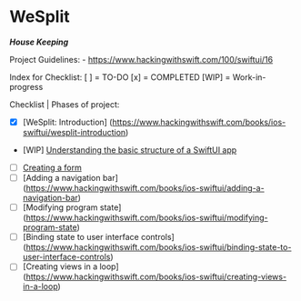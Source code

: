 #  WeSplit

***House Keeping***

Project Guidelines:
    - https://www.hackingwithswift.com/100/swiftui/16

Index for Checklist:
    [ ] = TO-DO
    [x] = COMPLETED
    [WIP] = Work-in-progress


Checklist | Phases of project: 
- [x] [WeSplit: Introduction] (https://www.hackingwithswift.com/books/ios-swiftui/wesplit-introduction)
- [WIP] [Understanding the basic structure of a SwiftUI app](https://www.hackingwithswift.com/books/ios-swiftui/understanding-the-basic-structure-of-a-swiftui-app)
- [ ] [Creating a form](https://www.hackingwithswift.com/books/ios-swiftui/creating-a-form)
- [ ] [Adding a navigation bar] (https://www.hackingwithswift.com/books/ios-swiftui/adding-a-navigation-bar)
- [ ] [Modifying program state] (https://www.hackingwithswift.com/books/ios-swiftui/modifying-program-state)
- [ ] [Binding state to user interface controls] (https://www.hackingwithswift.com/books/ios-swiftui/binding-state-to-user-interface-controls)
- [ ] [Creating views in a loop] (https://www.hackingwithswift.com/books/ios-swiftui/creating-views-in-a-loop)

